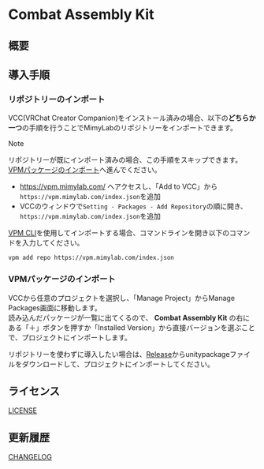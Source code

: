 # Combat Assembly Kit

## 概要

## 導入手順

### リポジトリーのインポート

VCC(VRChat Creator Companion)をインストール済みの場合、以下の**どちらか一つ**の手順を行うことでMimyLabのリポジトリーをインポートできます。

> [!NOTE]
> リポジトリーが既にインポート済みの場合、この手順をスキップできます。[VPMパッケージのインポート](#vpmパッケージのインポート)へ進んでください。

- <https://vpm.mimylab.com/> へアクセスし、「Add to VCC」から`https://vpm.mimylab.com/index.json`を追加
- VCCのウィンドウで`Setting - Packages - Add Repository`の順に開き、`https://vpm.mimylab.com/index.json`を追加

[VPM CLI](https://vcc.docs.vrchat.com/vpm/cli/)を使用してインポートする場合、コマンドラインを開き以下のコマンドを入力してください。

```text
vpm add repo https://vpm.mimylab.com/index.json
```

### VPMパッケージのインポート

VCCから任意のプロジェクトを選択し、「Manage Project」からManage Packages画面に移動します。  
読み込んだパッケージが一覧に出てくるので、 **Combat Assembly Kit** の右にある「＋」ボタンを押すか「Installed Version」から直接バージョンを選ぶことで、プロジェクトにインポートします。  

リポジトリーを使わずに導入したい場合は、[Release](https://github.com/mimyquality/CombatAssemblyKit/releases)からunitypackageファイルをダウンロードして、プロジェクトにインポートしてください。  

## ライセンス

[LICENSE](LICENSE.md)

## 更新履歴

[CHANGELOG](CHANGELOG.md)
